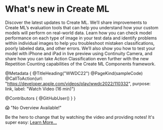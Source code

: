 # What's new in Create ML

Discover the latest updates to Create ML. We’ll share improvements to Create ML’s evaluation tools that can help you understand how your custom models will perform on real-world data. Learn how you can check model performance on each type of image in your test data and identify problems within individual images to help you troubleshoot mistaken classifications, poorly labeled data, and other errors. We’ll also show you how to test your model with iPhone and iPad in live preview using Continuity Camera, and share how you can take Action Classification even further with the new Repetition Counting capabilities of the Create ML Components framework.

@Metadata {
   @TitleHeading("WWDC22")
   @PageKind(sampleCode)
   @CallToAction(url: "https://developer.apple.com/videos/play/wwdc2022/110332", purpose: link, label: "Watch Video (16 min)")

   @Contributors {
      @GitHubUser(<replace this with your GitHub handle>)
   }
}

😱 "No Overview Available!"

Be the hero to change that by watching the video and providing notes! It's super easy:
 [Learn More…](https://wwdcnotes.com/documentation/wwdcnotes/contributing)
